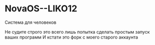 # NovaOS--LIKO12
Система для человеков

Не судите строго это всего лишь попытка сделать простым запуск ваших программ
И кстати это форк с моего старого аккаунта
